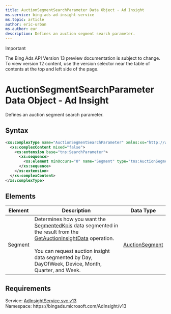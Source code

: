 ```yaml
---
title: AuctionSegmentSearchParameter Data Object - Ad Insight
ms.service: bing-ads-ad-insight-service
ms.topic: article
author: eric-urban
ms.author: eur
description: Defines an auction segment search parameter.
---
```

> [!IMPORTANT]
> The Bing Ads API Version 13 preview documentation is subject to change. To view version 12 content, use the version selector near the table of contents at the top and left side of the page.

# AuctionSegmentSearchParameter Data Object - Ad Insight
Defines an auction segment search parameter.

## Syntax
```xml
<xs:complexType name="AuctionSegmentSearchParameter" xmlns:xs="http://www.w3.org/2001/XMLSchema">
  <xs:complexContent mixed="false">
    <xs:extension base="tns:SearchParameter">
      <xs:sequence>
        <xs:element minOccurs="0" name="Segment" type="tns:AuctionSegment" />
      </xs:sequence>
    </xs:extension>
  </xs:complexContent>
</xs:complexType>
```

## <a name="elements"></a>Elements

|Element|Description|Data Type|
|-----------|---------------|-------------|
|<a name="segment"></a>Segment|Determines how you want the [SegmentedKpis](auctioninsightentry.md#segmentedkpis) data segmented in the result from the [GetAuctionInsightData](getauctioninsightdata.md) operation.<br/><br/>You can request auction insight data segmented by Day, DayOfWeek, Device, Month, Quarter, and Week.|[AuctionSegment](auctionsegment.md)|

## Requirements
Service: [AdInsightService.svc v13](https://adinsight.api.bingads.microsoft.com/Api/Advertiser/AdInsight/v13/AdInsightService.svc)  
Namespace: https\://bingads.microsoft.com/AdInsight/v13  

